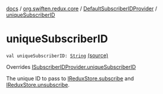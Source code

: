 [docs](../../index.md) / [org.swiften.redux.core](../index.md) / [DefaultSubscriberIDProvider](index.md) / [uniqueSubscriberID](./unique-subscriber-i-d.md)

# uniqueSubscriberID

`val uniqueSubscriberID: `[`String`](https://kotlinlang.org/api/latest/jvm/stdlib/kotlin/-string/index.html) [(source)](https://github.com/protoman92/KotlinRedux/tree/master/common/common-core/src/main/kotlin/org/swiften/redux/core/SubscriberID.kt#L19)

Overrides [ISubscriberIDProvider.uniqueSubscriberID](../-i-subscriber-i-d-provider/unique-subscriber-i-d.md)

The unique ID to pass to [IReduxStore.subscribe](../-i-redux-subscriber-provider/subscribe.md) and [IReduxStore.unsubscribe](../-i-redux-unsubscriber-provider/unsubscribe.md).

